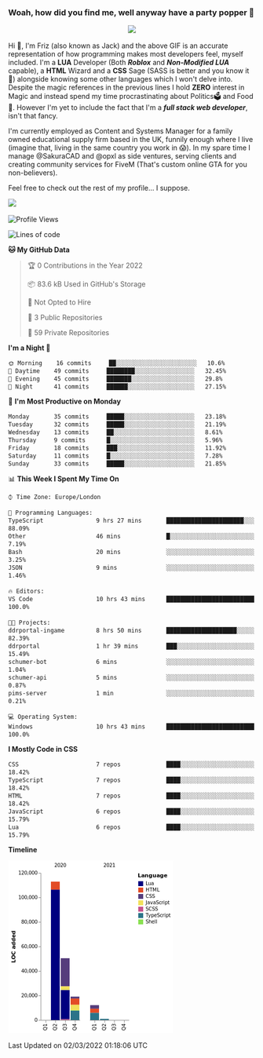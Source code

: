 ### Woah, how did you find me, well anyway have a party popper 🎉

<p align="center">
  <img  src="https://66.media.tumblr.com/d2766024a15e8c140bf20f314664eed2/d1615166bf58615c-d8/s400x600/aabc473a64edc43599d5345fd1e9e792d66ecc48.gifv">
</p>

Hi :wave:, I'm Friz (also known as Jack) and the above GIF is an accurate representation of how programming makes most developers feel, myself included. I'm a **LUA** Developer (Both ***Roblox*** and ***Non-Modified LUA*** capable), a **HTML** Wizard and a **CSS** Sage (SASS is better and you know it :pray:) alongside knowing some other languages which I won't delve into. Despite the magic references in the previous lines I hold **ZERO** interest in Magic and instead spend my time procrastinating about Politics🗳️ and Food🍔. However I'm yet to include the fact that I'm a ***full stack web developer***, isn't that fancy.

I'm currently employed as Content and Systems Manager for a family owned educational supply firm based in the UK, funnily enough where I live (imagine that, living in the same country you work in 😱). In my spare time I manage @SakuraCAD and @opxl as side ventures, serving clients and creating community services for FiveM (That's custom online GTA for you non-believers).

Feel free to check out the rest of my profile... I suppose.

<a href="https://github.com/anuraghazra/github-readme-stats">
  <img  src="https://github-readme-stats.vercel.app/api?username=JackOPXL&count_private=true&show_icons=true&theme=tokyonight" />
</a>



<!--START_SECTION:waka-->
![Profile Views](http://img.shields.io/badge/Profile%20Views-1-blue)

![Lines of code](https://img.shields.io/badge/From%20Hello%20World%20I%27ve%20Written-197%20Thousand%20lines%20of%20code-blue)

**🐱 My GitHub Data** 

> 🏆 0 Contributions in the Year 2022
 > 
> 📦 83.6 kB Used in GitHub's Storage 
 > 
> 🚫 Not Opted to Hire
 > 
> 📜 3 Public Repositories 
 > 
> 🔑 59 Private Repositories  
 > 
**I'm a Night 🦉** 

```text
🌞 Morning    16 commits     ██░░░░░░░░░░░░░░░░░░░░░░░   10.6% 
🌆 Daytime    49 commits     ████████░░░░░░░░░░░░░░░░░   32.45% 
🌃 Evening    45 commits     ███████░░░░░░░░░░░░░░░░░░   29.8% 
🌙 Night      41 commits     ██████░░░░░░░░░░░░░░░░░░░   27.15%

```
📅 **I'm Most Productive on Monday** 

```text
Monday       35 commits     █████░░░░░░░░░░░░░░░░░░░░   23.18% 
Tuesday      32 commits     █████░░░░░░░░░░░░░░░░░░░░   21.19% 
Wednesday    13 commits     ██░░░░░░░░░░░░░░░░░░░░░░░   8.61% 
Thursday     9 commits      █░░░░░░░░░░░░░░░░░░░░░░░░   5.96% 
Friday       18 commits     ███░░░░░░░░░░░░░░░░░░░░░░   11.92% 
Saturday     11 commits     █░░░░░░░░░░░░░░░░░░░░░░░░   7.28% 
Sunday       33 commits     █████░░░░░░░░░░░░░░░░░░░░   21.85%

```


📊 **This Week I Spent My Time On** 

```text
⌚︎ Time Zone: Europe/London

💬 Programming Languages: 
TypeScript               9 hrs 27 mins       ██████████████████████░░░   88.09% 
Other                    46 mins             █░░░░░░░░░░░░░░░░░░░░░░░░   7.19% 
Bash                     20 mins             ░░░░░░░░░░░░░░░░░░░░░░░░░   3.25% 
JSON                     9 mins              ░░░░░░░░░░░░░░░░░░░░░░░░░   1.46%

🔥 Editors: 
VS Code                  10 hrs 43 mins      █████████████████████████   100.0%

🐱‍💻 Projects: 
ddrportal-ingame         8 hrs 50 mins       ████████████████████░░░░░   82.39% 
ddrportal                1 hr 39 mins        ███░░░░░░░░░░░░░░░░░░░░░░   15.49% 
schumer-bot              6 mins              ░░░░░░░░░░░░░░░░░░░░░░░░░   1.04% 
schumer-api              5 mins              ░░░░░░░░░░░░░░░░░░░░░░░░░   0.87% 
pims-server              1 min               ░░░░░░░░░░░░░░░░░░░░░░░░░   0.21%

💻 Operating System: 
Windows                  10 hrs 43 mins      █████████████████████████   100.0%

```

**I Mostly Code in CSS** 

```text
CSS                      7 repos             ████░░░░░░░░░░░░░░░░░░░░░   18.42% 
TypeScript               7 repos             ████░░░░░░░░░░░░░░░░░░░░░   18.42% 
HTML                     7 repos             ████░░░░░░░░░░░░░░░░░░░░░   18.42% 
JavaScript               6 repos             ████░░░░░░░░░░░░░░░░░░░░░   15.79% 
Lua                      6 repos             ████░░░░░░░░░░░░░░░░░░░░░   15.79%

```


**Timeline**

![Chart not found](https://raw.githubusercontent.com/JackOPXL/JackOPXL/master/charts/bar_graph.png) 


 Last Updated on 02/03/2022 01:18:06 UTC
<!--END_SECTION:waka-->

